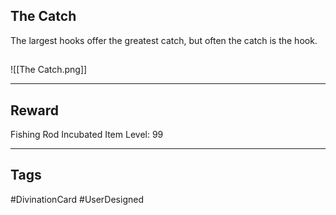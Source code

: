 ## The Catch
The largest hooks offer the greatest catch, but often the catch is the hook.
## 
![[The Catch.png]]

---
## Reward
Fishing Rod
Incubated
Item Level: 99

---
## Tags
#DivinationCard
#UserDesigned